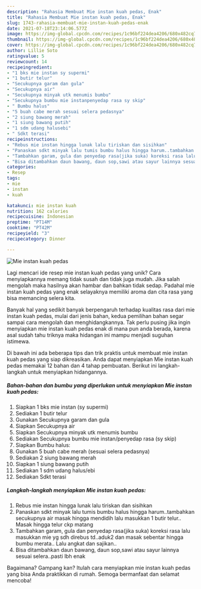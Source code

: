 ```yaml
---
description: "Rahasia Membuat Mie instan kuah pedas, Enak"
title: "Rahasia Membuat Mie instan kuah pedas, Enak"
slug: 1743-rahasia-membuat-mie-instan-kuah-pedas-enak
date: 2021-07-18T23:14:06.577Z
image: https://img-global.cpcdn.com/recipes/1c96bf224dea4206/680x482cq70/mie-instan-kuah-pedas-foto-resep-utama.jpg
thumbnail: https://img-global.cpcdn.com/recipes/1c96bf224dea4206/680x482cq70/mie-instan-kuah-pedas-foto-resep-utama.jpg
cover: https://img-global.cpcdn.com/recipes/1c96bf224dea4206/680x482cq70/mie-instan-kuah-pedas-foto-resep-utama.jpg
author: Lillie Soto
ratingvalue: 5
reviewcount: 14
recipeingredient:
- "1 bks mie instan sy supermi"
- "1 butir telur"
- "Secukupnya garam dan gula"
- "Secukupnya air"
- "Secukupnya minyak utk menumis bumbu"
- "Secukupnya bumbu mie instanpenyedap rasa sy skip"
- " Bumbu halus"
- "5 buah cabe merah sesuai selera pedasnya"
- "2 siung bawang merah"
- "1 siung bawang putih"
- "1 sdm udang halusebi"
- " Sdkt terasi"
recipeinstructions:
- "Rebus mie instan hingga lunak lalu tiriskan dan sisihkan"
- "Panaskan sdkt minyak lalu tumis bumbu halus hingga harum..tambahkan secukupnya air masak hingga mendidih lalu masukkan 1 butir telur.. Masak hingga telur ckp matang"
- "Tambahkan garam, gula dan penyedap rasa(jika suka) koreksi rasa lalu masukkan mie yg sdh direbus td..aduk2 dan masak sebentar hingga bumbu merata.. Lalu angkat dan sajikan.."
- "Bisa ditambahkan daun bawang, daun sop,sawi atau sayur lainnya sesuai selera..pasti lbh enak"
categories:
- Resep
tags:
- mie
- instan
- kuah

katakunci: mie instan kuah 
nutrition: 162 calories
recipecuisine: Indonesian
preptime: "PT14M"
cooktime: "PT42M"
recipeyield: "3"
recipecategory: Dinner

---
```



![Mie instan kuah pedas](https://img-global.cpcdn.com/recipes/1c96bf224dea4206/680x482cq70/mie-instan-kuah-pedas-foto-resep-utama.jpg)

Lagi mencari ide resep mie instan kuah pedas yang unik? Cara menyiapkannya memang tidak susah dan tidak juga mudah. Jika salah mengolah maka hasilnya akan hambar dan bahkan tidak sedap. Padahal mie instan kuah pedas yang enak selayaknya memiliki aroma dan cita rasa yang bisa memancing selera kita.



Banyak hal yang sedikit banyak berpengaruh terhadap kualitas rasa dari mie instan kuah pedas, mulai dari jenis bahan, kedua pemilihan bahan segar sampai cara mengolah dan menghidangkannya. Tak perlu pusing jika ingin menyiapkan mie instan kuah pedas enak di mana pun anda berada, karena asal sudah tahu triknya maka hidangan ini mampu menjadi suguhan istimewa.


Di bawah ini ada beberapa tips dan trik praktis untuk membuat mie instan kuah pedas yang siap dikreasikan. Anda dapat menyiapkan Mie instan kuah pedas memakai 12 bahan dan 4 tahap pembuatan. Berikut ini langkah-langkah untuk menyiapkan hidangannya.

<!--inarticleads1-->

##### Bahan-bahan dan bumbu yang diperlukan untuk menyiapkan Mie instan kuah pedas:

1. Siapkan 1 bks mie instan (sy supermi)
1. Sediakan 1 butir telur
1. Gunakan Secukupnya garam dan gula
1. Siapkan Secukupnya air
1. Siapkan Secukupnya minyak utk menumis bumbu
1. Sediakan Secukupnya bumbu mie instan/penyedap rasa (sy skip)
1. Siapkan  Bumbu halus:
1. Gunakan 5 buah cabe merah (sesuai selera pedasnya)
1. Sediakan 2 siung bawang merah
1. Siapkan 1 siung bawang putih
1. Sediakan 1 sdm udang halus/ebi
1. Sediakan  Sdkt terasi




<!--inarticleads2-->

##### Langkah-langkah menyiapkan Mie instan kuah pedas:

1. Rebus mie instan hingga lunak lalu tiriskan dan sisihkan
1. Panaskan sdkt minyak lalu tumis bumbu halus hingga harum..tambahkan secukupnya air masak hingga mendidih lalu masukkan 1 butir telur.. Masak hingga telur ckp matang
1. Tambahkan garam, gula dan penyedap rasa(jika suka) koreksi rasa lalu masukkan mie yg sdh direbus td..aduk2 dan masak sebentar hingga bumbu merata.. Lalu angkat dan sajikan..
1. Bisa ditambahkan daun bawang, daun sop,sawi atau sayur lainnya sesuai selera..pasti lbh enak




Bagaimana? Gampang kan? Itulah cara menyiapkan mie instan kuah pedas yang bisa Anda praktikkan di rumah. Semoga bermanfaat dan selamat mencoba!

